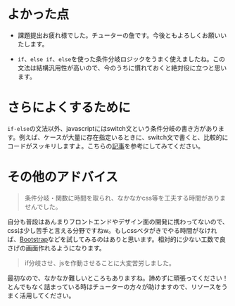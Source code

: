 # よかった点
- 課題提出お疲れ様でした。チューターの詹です。今後ともよろしくお願いいたします。

- `if`、`else if`、`else`を使った条件分岐ロジックをうまく使えましたね。この文法は結構汎用性が高いので、今のうちに慣れておくと絶対役に立つと思います。

# さらによくするために
`if-else`の文法以外、javascriptにはswitch文という条件分岐の書き方があります。例えば、ケースが大量に存在指定いるときに、switch文で書くと、比較的にコードがスッキリしますよ。こちらの[記事](https://www.sejuku.net/blog/20747)を参考にしてみてください。

# その他のアドバイス
> 条件分岐・関数に時間を取られ、なかなかcss等を工夫する時間がありませんでした。

自分も普段はあんまりフロントエンドやデザイン面の開発に携わってないので、cssは少し苦手と言える分野ですねw。もしcssベタがきでやる時間がなければ、[Bootstrap](https://techacademy.jp/magazine/6270)などを試してみるのはありと思います。相対的に少ない工数で良さげの画面作れるようになります。

> if分岐させ、jsを作動させることに大変苦労しました。

最初なので、なかなか難しいところもありますね。諦めずに頑張ってください！とんでもなく詰まっている時はチューターの方々が助けますので、リソースをうまく活用してください。